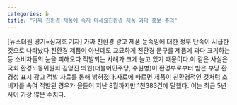 ```yaml
---
categories: b
title: "가짜 친환경 제품에 속지 마세요친환경 제품 과다 홍보 주의"
---
```

[뉴스더원 경기=심재호 기자] 가짜 친환경 광고 제품 눈속임에 대한 정부 단속이 시급한 것으로 나타났다.친환경 제품이 아닌데도 교묘하게 친환경 문구를 제품에 과다 표기하는 등 소비자들의 눈을 피해오다 적발되는 사례가 크게 늘고 있기 때문이다.이 같은 사실은 국회 환경노동위원회 김영진 의원(더불어민주당, 수원병)이 환경부로부터 받은 부당 환경성 표시·광고 적발 자료를 통해 밝혀졌다.자료에 따르면 제품이 친환경적인 것처럼 소비자를 속여 적발된 경우가 올들어 지난 8월까지만 1천383건에 달했다. 이는 최근 5년 사이 가장 많은 수치다.